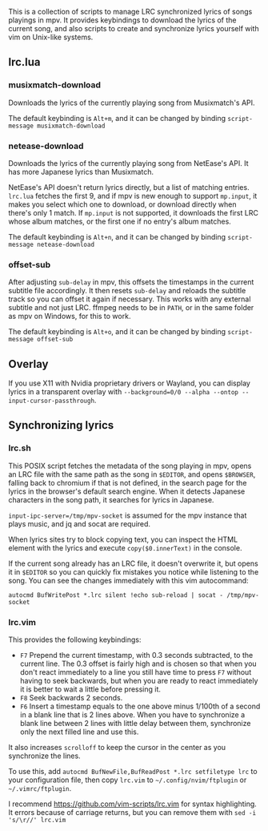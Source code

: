 This is a collection of scripts to manage LRC synchronized lyrics of songs playings in mpv. It provides keybindings to download the lyrics of the current song, and also scripts to create and synchronize lyrics yourself with vim on Unix-like systems.

## lrc.lua

### musixmatch-download

Downloads the lyrics of the currently playing song from Musixmatch's API.

The default keybinding is `Alt+m`, and it can be changed by binding `script-message musixmatch-download`

### netease-download

Downloads the lyrics of the currently playing song from NetEase's API. It has more Japanese lyrics than Musixmatch.

NetEase's API doesn't return lyrics directly, but a list of matching entries. `lrc.lua` fetches the first 9, and if mpv is new enough to support `mp.input`, it makes you select which one to download, or download directly when there's only 1 match. If `mp.input` is not supported, it downloads the first LRC whose album matches, or the first one if no entry's album matches.

The default keybinding is `Alt+n`, and it can be changed by binding `script-message netease-download`

### offset-sub

After adjusting `sub-delay` in mpv, this offsets the timestamps in the current subtitle file accordingly. It then resets `sub-delay` and reloads the subtitle track so you can offset it again if necessary. This works with any external subtitle and not just LRC. ffmpeg needs to be in `PATH`, or in the same folder as mpv on Windows, for this to work.

The default keybinding is `Alt+o`, and it can be changed by binding `script-message offset-sub`

## Overlay

If you use X11 with Nvidia proprietary drivers or Wayland, you can display lyrics in a transparent overlay with `--background=0/0 --alpha --ontop --input-cursor-passthrough`.

## Synchronizing lyrics

### lrc.sh

This POSIX script fetches the metadata of the song playing in mpv, opens an LRC file with the same path as the song in `$EDITOR`, and opens `$BROWSER`, falling back to chromium if that is not defined, in the search page for the lyrics in the browser's default search engine. When it detects Japanese characters in the song path, it searches for lyrics in Japanese.

`input-ipc-server=/tmp/mpv-socket` is assumed for the mpv instance that plays music, and jq and socat are required.

When lyrics sites try to block copying text, you can inspect the HTML element with the lyrics and execute `copy($0.innerText)` in the console.

If the current song already has an LRC file, it doesn't overwrite it, but opens it in `$EDITOR` so you can quickly fix mistakes you notice while listening to the song. You can see the changes immediately with this vim autocommand:

```vim
autocmd BufWritePost *.lrc silent !echo sub-reload | socat - /tmp/mpv-socket
```

### lrc.vim

This provides the following keybindings:

* `F7` Prepend the current timestamp, with 0.3 seconds subtracted, to the current line. The 0.3 offset is fairly high and is chosen so that when you don't react immediately to a line you still have time to press `F7` without having to seek backwards, but when you are ready to react immediately it is better to wait a little before pressing it.
* `F8` Seek backwards 2 seconds.
* `F6` Insert a timestamp equals to the one above minus 1/100th of a second in a blank line that is 2 lines above. When you have to synchronize a blank line between 2 lines with little delay between them, synchronize only the next filled line and use this.

It also increases `scrolloff` to keep the cursor in the center as you synchronize the lines.

To use this, add `autocmd BufNewFile,BufReadPost *.lrc setfiletype lrc` to your configuration file, then copy `lrc.vim` to `~/.config/nvim/ftplugin` or `~/.vimrc/ftplugin`.

I recommend https://github.com/vim-scripts/lrc.vim for syntax highlighting. It errors because of carriage returns, but you can remove them with `sed -i 's/\r//' lrc.vim`
